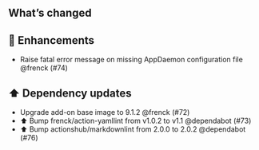 ## What’s changed

## 🚀 Enhancements

- Raise fatal error message on missing AppDaemon configuration file @frenck (#74)

## ⬆️ Dependency updates

- Upgrade add-on base image to 9.1.2 @frenck (#72)
- ⬆️ Bump frenck/action-yamllint from v1.0.2 to v1.1 @dependabot (#73)
- ⬆️ Bump actionshub/markdownlint from 2.0.0 to 2.0.2 @dependabot (#76)
